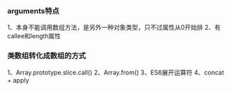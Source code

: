 ### arguments特点
1、本身不能调用数组方法，是另外一种对象类型，只不过属性从0开始排
2、有callee和length属性


### 类数组转化成数组的方式
1、Array.prototype.slice.call()
2、Array.from()
3、ES6展开运算符
4、concat + apply